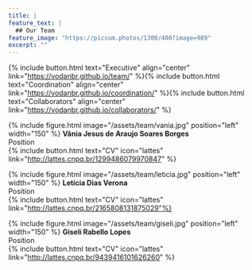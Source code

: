 ```yaml
---
title: |  
feature_text: |
  ## Our Team
feature_image: "https://picsum.photos/1300/400?image=989"
excerpt: ""
---
```


{% include button.html text="Executive" align="center" link="https://vodanbr.github.io/team/" %}{% include button.html text="Coordination" align="center" link="https://vodanbr.github.io/coordination/" %}{% include button.html text="Collaborators" align="center" link="https://vodanbr.github.io/collaborators/" %}

{% include figure.html image="/assets/team/vania.jpg" position="left" width="150" %}
**Vânia Jesus de Araujo Soares Borges**\
Position\
{% include button.html text="CV" icon="lattes" link="http://lattes.cnpq.br/1299486079970847" %}

{% include figure.html image="/assets/team/leticia.jpg" position="left" width="150" %}
**Letícia Dias Verona**\
Position\
{% include button.html text="CV" icon="lattes" link="http://lattes.cnpq.br/2165808131875029"%}

{% include figure.html image="/assets/team/giseli.jpg" position="left" width="150" %}
**Giseli Rabello Lopes**\
Position\
{% include button.html text="CV" icon="lattes" link="http://lattes.cnpq.br/9439416101626260" %}
